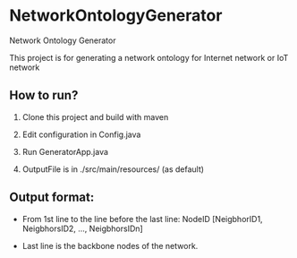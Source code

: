 # NetworkOntologyGenerator
Network Ontology Generator 

This project is for generating a network ontology for Internet network or IoT network

## How to run?

1. Clone this project and build with maven

2. Edit configuration in Config.java

3. Run GeneratorApp.java

4. OutputFile is in ./src/main/resources/ (as default)

## Output format:

- From 1st line to the line before the last line:
NodeID [NeigbhorID1, NeigbhorsID2, ..., NeigbhorsIDn]

- Last line is the backbone nodes of the network.
